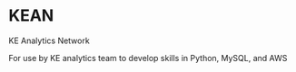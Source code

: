 # KEAN
KE Analytics Network

For use by KE analytics team to develop skills in Python, MySQL, and AWS

